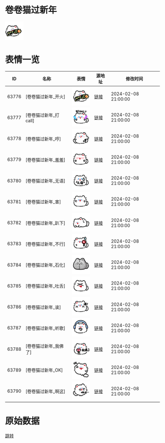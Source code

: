 # 卷卷猫过新年

<img src="./cover.png" height="60" alt="cover" />

# 表情一览

|ID|名称|表情|源地址|修改时间|
|----|----|----|----|----|
|63776|[卷卷猫过新年_开火]|<img src="./pic/063776_%5B卷卷猫过新年_开火%5D.png" height="60" alt="开火"/>|[链接](https://i0.hdslb.com/bfs/garb/78d03eb681295d64c4ca6d16b28cc8ab5f93ac89.png)|2024-02-08 21:00:00|
|63777|[卷卷猫过新年_打call]|<img src="./pic/063777_%5B卷卷猫过新年_打call%5D.png" height="60" alt="打call"/>|[链接](https://i0.hdslb.com/bfs/garb/02f43d0a3080ecfc9c9141086150f7a939dec98a.png)|2024-02-08 21:00:00|
|63778|[卷卷猫过新年_哼]|<img src="./pic/063778_%5B卷卷猫过新年_哼%5D.png" height="60" alt="哼"/>|[链接](https://i0.hdslb.com/bfs/garb/b5c782a2e38e50b6b00e881addb1233862f76346.png)|2024-02-08 21:00:00|
|63779|[卷卷猫过新年_羞羞]|<img src="./pic/063779_%5B卷卷猫过新年_羞羞%5D.png" height="60" alt="羞羞"/>|[链接](https://i0.hdslb.com/bfs/garb/f57f2c3f946e4b89d4d4bd41eabb1f5be4e7719f.png)|2024-02-08 21:00:00|
|63780|[卷卷猫过新年_无语]|<img src="./pic/063780_%5B卷卷猫过新年_无语%5D.png" height="60" alt="无语"/>|[链接](https://i0.hdslb.com/bfs/garb/fbd96af19bb34dcd10c4dfb5fc5824495a86787c.png)|2024-02-08 21:00:00|
|63781|[卷卷猫过新年_害]|<img src="./pic/063781_%5B卷卷猫过新年_害%5D.png" height="60" alt="害"/>|[链接](https://i0.hdslb.com/bfs/garb/daf28b393dd0452a99f15879002f2d264803f72a.png)|2024-02-08 21:00:00|
|63782|[卷卷猫过新年_趴下]|<img src="./pic/063782_%5B卷卷猫过新年_趴下%5D.png" height="60" alt="趴下"/>|[链接](https://i0.hdslb.com/bfs/garb/b3644023efd23b66189d0e630df650d5567c52b0.png)|2024-02-08 21:00:00|
|63783|[卷卷猫过新年_不行]|<img src="./pic/063783_%5B卷卷猫过新年_不行%5D.png" height="60" alt="不行"/>|[链接](https://i0.hdslb.com/bfs/garb/ed11e62b811ad34b3a2178425f7d55bf08f2998a.png)|2024-02-08 21:00:00|
|63784|[卷卷猫过新年_石化]|<img src="./pic/063784_%5B卷卷猫过新年_石化%5D.png" height="60" alt="石化"/>|[链接](https://i0.hdslb.com/bfs/garb/eeb93ec11b1dcc098c287a98bd35823fc9b963a4.png)|2024-02-08 21:00:00|
|63785|[卷卷猫过新年_吐舌]|<img src="./pic/063785_%5B卷卷猫过新年_吐舌%5D.png" height="60" alt="吐舌"/>|[链接](https://i0.hdslb.com/bfs/garb/d58ded9eea40644ca68aeddc1bc40059cdaf6a46.png)|2024-02-08 21:00:00|
|63786|[卷卷猫过新年_诶]|<img src="./pic/063786_%5B卷卷猫过新年_诶%5D.png" height="60" alt="诶"/>|[链接](https://i0.hdslb.com/bfs/garb/f757958c39fedacd0f7a7ee0cd1b81ff4adce978.png)|2024-02-08 21:00:00|
|63787|[卷卷猫过新年_听歌]|<img src="./pic/063787_%5B卷卷猫过新年_听歌%5D.png" height="60" alt="听歌"/>|[链接](https://i0.hdslb.com/bfs/garb/0911456e7ce7e6a1fac9864dffd50ecb6799924d.png)|2024-02-08 21:00:00|
|63788|[卷卷猫过新年_我佛了]|<img src="./pic/063788_%5B卷卷猫过新年_我佛了%5D.png" height="60" alt="我佛了"/>|[链接](https://i0.hdslb.com/bfs/garb/b1be34f7b15e1d721e194a4a004b7f6e440d97c9.png)|2024-02-08 21:00:00|
|63789|[卷卷猫过新年_OK]|<img src="./pic/063789_%5B卷卷猫过新年_OK%5D.png" height="60" alt="OK"/>|[链接](https://i0.hdslb.com/bfs/garb/576471e1052351752527f51eb31b32267cb3b1d9.png)|2024-02-08 21:00:00|
|63790|[卷卷猫过新年_啊这]|<img src="./pic/063790_%5B卷卷猫过新年_啊这%5D.png" height="60" alt="啊这"/>|[链接](https://i0.hdslb.com/bfs/garb/2ed6a04e16acbabe5dbce9a538348c313cc995f4.png)|2024-02-08 21:00:00|

# 原始数据

[跳转](./raw.json)

